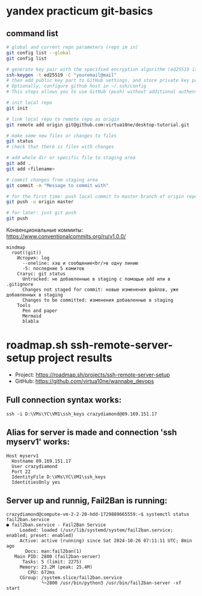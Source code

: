 # yandex practicum git-basics
## command list

```bash
# global and current repo parameters (repo im in)
git config list --global
git config list

# generate key pair with the specified encryption algorithm (ed25519 is strong and keys are compact)
ssh-keygen -t ed25519 -C "youremail@mail"
# then add public key part to GitHub settings, and store private key part in ~/.ssh/ 
# Optionally, configure github host in ~/.ssh/config
# This steps allows you to use GitHub (push) without additional authentication.

# init local repo
git init

# link local repo to remote repo as origin
git remote add origin git@github.com:virtua10ne/desktop-tutorial.git

# make some new files or changes to files
git status
# check that there is files with changes

# add whole dir or specific file to staging area
git add .
git add <filename>

# commit changes from staging area
git commit -m "Message to commit with"

# for the first time: push local commit to master branch of origin repo
git push -u origin master

# for later: just git push
git push
```

Конвенциональные коммиты: https://www.conventionalcommits.org/ru/v1.0.0/

```mermaid
mindmap
  root((git))
    История: log
      --oneline: хэш и сообщение<br/>в одну линию
      -5: последние 5 комитов
    Статус: git status
      Untracked: не добавленные в staging с помощью add или в .gitignore
      Changes not staged for commit: новые изменения файлов, уже добавленных в staging
      Changes to be committed: изменения добавленные в staging
    Tools
      Pen and paper
      Mermaid
      blabla
```

# roadmap.sh ssh-remote-server-setup project results
- Project: https://roadmap.sh/projects/ssh-remote-server-setup  
- GitHub: https://github.com/virtua10ne/wannabe_devops  
  
## Full connection syntax works:
```
ssh -i D:\VMs\YC\VM1\ssh_keys crazydiamond@89.169.151.17  
```
  
## Alias for server is made and connection 'ssh myserv1' works:  
```
Host myserv1  
  Hostname 89.169.151.17  
  User crazydiamond  
  Port 22  
  IdentityFile D:\VMs\YC\VM1\ssh_keys  
  IdentitiesOnly yes  
```
  
## Server up and runnig, Fail2Ban is running:  
```
crazydiamond@compute-vm-2-2-20-hdd-1729889665559:~$ systemctl status fail2ban.service  
● fail2ban.service - Fail2Ban Service  
     Loaded: loaded (/usr/lib/systemd/system/fail2ban.service; enabled; preset: enabled)  
     Active: active (running) since Sat 2024-10-26 07:11:11 UTC; 8min ago  
       Docs: man:fail2ban(1)  
   Main PID: 2800 (fail2ban-server)  
      Tasks: 5 (limit: 2275)  
     Memory: 23.2M (peak: 25.4M)  
        CPU: 672ms  
     CGroup: /system.slice/fail2ban.service  
             └─2800 /usr/bin/python3 /usr/bin/fail2ban-server -xf start  
```
